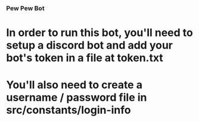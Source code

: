 ### Pew Pew Bot

# In order to run this bot, you'll need to setup a discord bot and add your bot's token in a file at token.txt

# You'll also need to create a username / password file in src/constants/login-info
